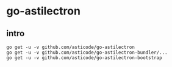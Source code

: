 # go-astilectron

## intro

```
go get -u -v github.com/asticode/go-astilectron
go get -u -v github.com/asticode/go-astilectron-bundler/...
go get -u -v github.com/asticode/go-astilectron-bootstrap
```

